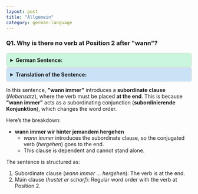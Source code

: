 ```yaml
---
layout: post
title: "Allgemein"
category: german-language
---
```


### Q1. Why is there no verb at Position 2 after "wann"?

<details style="background-color: #c9f6dc; padding: 10px; border-radius: 5px; border: 1px solid #ddd;">
  <summary style="cursor: pointer; font-weight: bold;">German Sentence:</summary>
    <p>Wann immer wir hinter jemandem hergehen, der auf der Straße raucht, hustet er scharf, und dann stell ich mir vor, wie seine Stimmbänder gegeneinander scheuern, feucht und rosa wie Hühnerfleisch.</p>
</details>
<details style="background-color: #c9e2f6; padding: 10px; border-radius: 5px; border: 1px solid #ddd;">
  <summary style="cursor: pointer; font-weight: bold;">Translation of the Sentence:</summary>
    <p>Whenever we walk behind someone who is smoking on the street, he coughs sharply, and then I imagine how his vocal cords rub against each other, moist and pink like chicken meat.</p>
</details>

In this sentence, **"wann immer"** introduces a **subordinate clause** (*Nebensatz*), where the verb must be placed **at the end**. This is because **"wann immer"** acts as a subordinating conjunction (**subordinierende Konjunktion**), which changes the word order.

Here’s the breakdown:
- **wann immer wir hinter jemandem hergehen**  
  - *wann immer* introduces the subordinate clause, so the conjugated verb (*hergehen*) goes to the end.
  - This clause is dependent and cannot stand alone.

The sentence is structured as:
1. Subordinate clause (*wann immer ... hergehen*): The verb is at the end.  
2. Main clause (*hustet er scharf*): Regular word order with the verb at Position 2.

